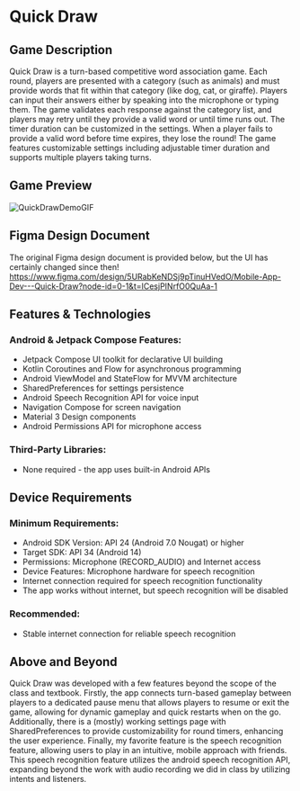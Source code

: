 # Quick Draw

## Game Description

Quick Draw is a turn-based competitive word association game. Each round, players are presented with a category (such as animals) and must provide words that fit within that category (like dog, cat, or giraffe). Players can input their answers either by speaking into the microphone or typing them. The game validates each response against the category list, and players may retry until they provide a valid word or until time runs out. The timer duration can be customized in the settings. When a player fails to provide a valid word before time expires, they lose the round! The game features customizable settings including adjustable timer duration and supports multiple players taking turns.

## Game Preview

![QuickDrawDemoGIF](https://github.com/user-attachments/assets/d6a2c61b-27ea-491a-9015-528efcf27727)

## Figma Design Document

The original Figma design document is provided below, but the UI has certainly changed since then!
https://www.figma.com/design/5URabKeNDSj9pTinuHVedO/Mobile-App-Dev---Quick-Draw?node-id=0-1&t=ICesjPINrfO0QuAa-1

## Features & Technologies

### Android & Jetpack Compose Features:
- Jetpack Compose UI toolkit for declarative UI building
- Kotlin Coroutines and Flow for asynchronous programming
- Android ViewModel and StateFlow for MVVM architecture
- SharedPreferences for settings persistence
- Android Speech Recognition API for voice input
- Navigation Compose for screen navigation
- Material 3 Design components
- Android Permissions API for microphone access

### Third-Party Libraries:
- None required - the app uses built-in Android APIs

## Device Requirements

### Minimum Requirements:
- Android SDK Version: API 24 (Android 7.0 Nougat) or higher
- Target SDK: API 34 (Android 14)
- Permissions: Microphone (RECORD_AUDIO) and Internet access
- Device Features: Microphone hardware for speech recognition
- Internet connection required for speech recognition functionality
- The app works without internet, but speech recognition will be disabled

### Recommended:
- Stable internet connection for reliable speech recognition

## Above and Beyond

Quick Draw was developed with a few features beyond the scope of the class and textbook. Firstly, the app connects turn-based gameplay between players to a dedicated pause menu that allows players to resume or exit the game, allowing for dynamic gameplay and quick restarts when on the go. Additionally, there is a (mostly) working settings page with SharedPreferences to provide customizability for round timers, enhancing the user experience. Finally, my favorite feature is the speech recognition feature, allowing users to play in an intuitive, mobile approach with friends. This speech recognition feature utilizes the android speech recognition API, expanding beyond the work with audio recording we did in class by utilizing intents and listeners.
